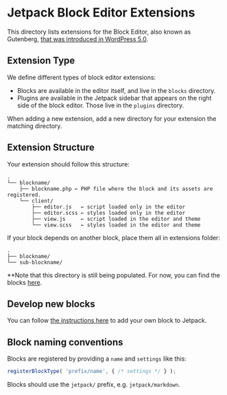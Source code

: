 # Jetpack Block Editor Extensions

This directory lists extensions for the Block Editor, also known as Gutenberg, [that was introduced in WordPress 5.0](https://wordpress.org/news/2018/12/bebo/).

## Extension Type

We define different types of block editor extensions:

- Blocks are available in the editor itself, and live in the `blocks` directory.
- Plugins are available in the Jetpack sidebar that appears on the right side of the block editor. Those live in the `plugins` directory.

When adding a new extension, add a new directory for your extension the matching directory.

## Extension Structure

Your extension should follow this structure:

```
.
└── blockname/
	├── blockname.php ← PHP file where the block and its assets are registered.
	└── client/
		├── editor.js   ← script loaded only in the editor
		├── editor.scss ← styles loaded only in the editor
		├── view.js     ← script loaded in the editor and theme
		└── view.scss   ← styles loaded in the editor and theme
```

If your block depends on another block, place them all in extensions folder:

```
.
├── blockname/
└── sub-blockname/
```

**Note that this directory is still being populated. For now, you can find the blocks [here](https://github.com/Automattic/wp-calypso/tree/master/client/gutenberg/extensions).

## Develop new blocks

You can follow [the instructions here](../docs/guides/gutenberg-blocks.md) to add your own block to Jetpack.

## Block naming conventions

Blocks are registered by providing a `name` and `settings` like this:

```js
registerBlockType( 'prefix/name', { /* settings */ } );
```

Blocks should use the `jetpack/` prefix, e.g. `jetpack/markdown`.
